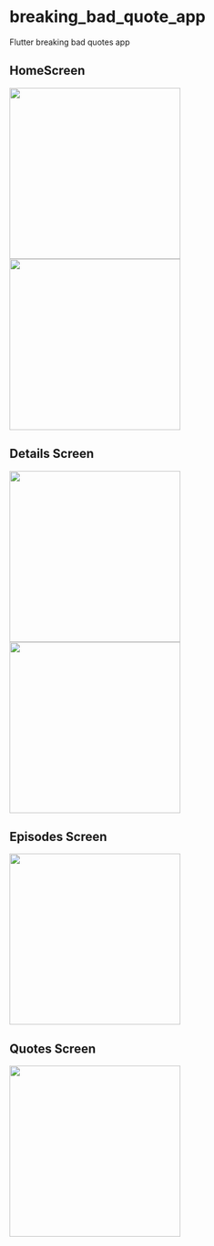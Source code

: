 # breaking_bad_quote_app

Flutter breaking bad quotes app

## HomeScreen

<img src="https://user-images.githubusercontent.com/61113823/125110226-fad37d80-e0ec-11eb-9b24-be05d6b95262.png" width="300">
<img src="https://user-images.githubusercontent.com/61113823/125110482-484fea80-e0ed-11eb-80b0-2033d34c06f2.png" width="300">

## Details Screen

<img src="https://user-images.githubusercontent.com/61113823/125110584-6fa6b780-e0ed-11eb-80b8-13aaeb92c1b7.png" width="300">
<img src="https://user-images.githubusercontent.com/61113823/125110687-9369fd80-e0ed-11eb-9f15-7a35c28401ca.png" width="300">

## Episodes Screen

<img src="https://user-images.githubusercontent.com/61113823/125110762-ac72ae80-e0ed-11eb-8b31-5cdd59120ecd.png" width="300">

## Quotes Screen
<img src="https://user-images.githubusercontent.com/61113823/125110926-eba0ff80-e0ed-11eb-8055-4c7f614c135b.png" width="300">


